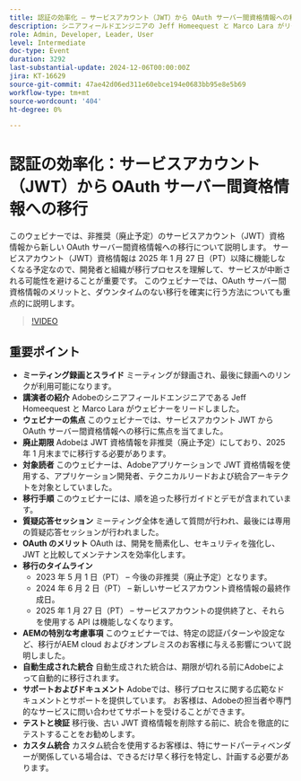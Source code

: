 ```yaml
---
title: 認証の効率化 – サービスアカウント（JWT）から OAuth サーバー間資格情報への移行
description: シニアフィールドエンジニアの Jeff Homeequest と Marco Lara がリードするこのAdobeウェビナーでは、サービスアカウント JWT から OAuth サーバー間資格情報への移行に焦点を当てました。ここでは、2025 年 1 月の廃止期日、移行手順、OAuth のメリット、AEMの特別な考慮事項を重点的に説明し、プロセスに関する広範なサポートとドキュメントを提供しました。
role: Admin, Developer, Leader, User
level: Intermediate
doc-type: Event
duration: 3292
last-substantial-update: 2024-12-06T00:00:00Z
jira: KT-16629
source-git-commit: 47ae42d06ed311e60ebce194e0683bb95e8e5b69
workflow-type: tm+mt
source-wordcount: '404'
ht-degree: 0%

---
```



# 認証の効率化：サービスアカウント（JWT）から OAuth サーバー間資格情報への移行

このウェビナーでは、非推奨（廃止予定）のサービスアカウント（JWT）資格情報から新しい OAuth サーバー間資格情報への移行について説明します。 サービスアカウント（JWT）資格情報は 2025 年 1 月 27 日（PT）以降に機能しなくなる予定なので、開発者と組織が移行プロセスを理解して、サービスが中断される可能性を避けることが重要です。 このウェビナーでは、OAuth サーバー間資格情報のメリットと、ダウンタイムのない移行を確実に行う方法についても重点的に説明します。

>[!VIDEO](https://video.tv.adobe.com/v/3440936/?learn=on&enablevpops)

## 重要ポイント

* **ミーティング録画とスライド** ミーティングが録画され、最後に録画へのリンクが利用可能になります。
* **講演者の紹介** Adobeのシニアフィールドエンジニアである Jeff Homeequest と Marco Lara がウェビナーをリードしました。
* **ウェビナーの焦点** このウェビナーでは、サービスアカウント JWT から OAuth サーバー間資格情報への移行に焦点を当てました。
* **廃止期限** Adobeは JWT 資格情報を非推奨（廃止予定）にしており、2025 年 1 月末までに移行する必要があります。
* **対象読者** このウェビナーは、Adobeアプリケーションで JWT 資格情報を使用する、アプリケーション開発者、テクニカルリードおよび統合アーキテクトを対象としていました。
* **移行手順** このウェビナーには、順を追った移行ガイドとデモが含まれています。
* **質疑応答セッション** ミーティング全体を通して質問が行われ、最後には専用の質疑応答セッションが行われました。
* **OAuth のメリット** OAuth は、開発を簡素化し、セキュリティを強化し、JWT と比較してメンテナンスを効率化します。
* **移行のタイムライン**
   * 2023 年 5 月 1 日（PT） – 今後の非推奨（廃止予定）となります。
   * 2024 年 6 月 2 日（PT） – 新しいサービスアカウント資格情報の最終作成日。
   * 2025 年 1 月 27 日（PT） – サービスアカウントの提供終了と、それらを使用する API は機能しなくなります。
* **&#x200B;AEMの特別な考慮事項** このウェビナーでは、特定の認証パターンや設定など、移行がAEM cloud およびオンプレミスのお客様に与える影響について説明しました。
* **自動生成された統合** 自動生成された統合は、期限が切れる前にAdobeによって自動的に移行されます。
* **サポートおよびドキュメント** Adobeでは、移行プロセスに関する広範なドキュメントとサポートを提供しています。 お客様は、Adobeの担当者や専門的なサービスに問い合わせてサポートを受けることができます。
* **テストと検証** 移行後、古い JWT 資格情報を削除する前に、統合を徹底的にテストすることをお勧めします。
* **カスタム統合** カスタム統合を使用するお客様は、特にサードパーティベンダーが関係している場合は、できるだけ早く移行を特定し、計画する必要があります。